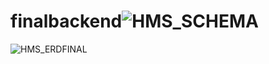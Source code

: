 # finalbackend![HMS_SCHEMA](https://user-images.githubusercontent.com/95017894/166151224-637b0d70-6a57-41f8-9d92-da38c40b6bff.png)
![HMS_ERDFINAL](https://user-images.githubusercontent.com/95017894/166151234-41129e58-a6de-477c-81c1-6f112de1886a.png)
